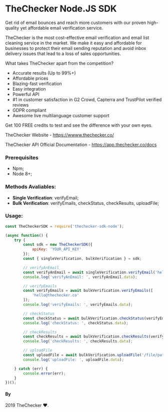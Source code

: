 # TheChecker Node.JS SDK

Get rid of email bounces and reach more customers with our proven high-quality yet affordable email verification service.

TheChecker is the most cost-effective email verification and email list cleaning service in the market. We make it easy and affordable for businesses to protect their email sending reputation and avoid inbox delivery issues that lead to a loss of sales opportunities.

What takes TheChecker apart from the competition?

- Accurate results (Up to 99%+)
- Affordable prices
- Blazing-fast verification
- Easy integration
- Powerful API
- #1 in customer satisfaction in G2 Crowd, Capterra and TrustPilot verified reviews
- GDPR compliant
- Awesome live multilanguage customer support


Get 100 FREE credits to test and see the difference with your own eyes.

TheChecker Website - https://wwww.thechecker.co/

TheChecker API Official Documentation - https://app.thechecker.co/docs

### Prerequisites

- Npm;
- Node 8+;

### Methods Avaliables:

- **Single Verification**: verifyEmail;
- **Bulk Verification**: verifyEmails, checkStatus, checkResults, uploadFile;

### Usage:

```js
const TheCheckerSDK = require('thechecker-sdk-node');

(async function() {
    try {
        const sdk = new TheCheckerSDK({
            apiKey: 'YOUR_API_KEY'
        });
        const { singleVerification, bulkVerification } = sdk;

        // verifyAnEmail
        const verifyAnEmail = await singleVerification.verifyEmail('hello@thechecker.co');
        console.log('verifyAnEmail: ', verifyAnEmail.data);

        // verifyEmails
        const verifyEmails = await bulkVerification.verifyEmails([
            'hello@thechecker.co'
        ]);
        console.log('verifyEmails: ', verifyEmails.data);

        // checkStatus
        const checkStatus = await bulkVerification.checkStatus(verifyEmails.data.id);
        console.log('checkStatus: ', checkStatus.data);

        // checkResults
        const checkResults = await bulkVerification.checkResults(verifyEmails.data.id);
        console.log('checkResults: ', checkResults.data);

        // uploadFile
        const uploadFile = await bulkVerification.uploadFile('/file/path');
        console.log('uploadFile: ', uploadFile.data);

    } catch (err) {
        console.error(err);
    }
})();
```

#### By

2019 TheChecker ❤️.
